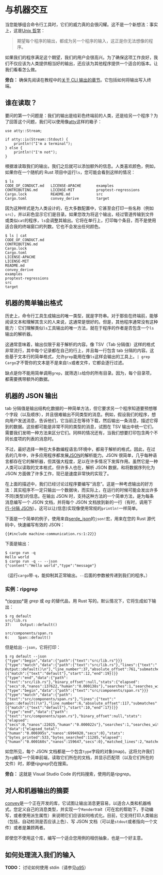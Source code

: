 # 与机器交互

当您能够组合命令行工具时，它们的威力真的会很闪耀。这不是一个新想法：事实上，这是[Unix 哲学][unix philosophy]：

> 期望每个程序的输出，都成为另一个程序的输入，这正是你无法想像的程序。

[unix philosophy]: https://en.wikipedia.org/wiki/Unix_philosophy

如果我们的程序满足这个期望，我们的用户会很高兴。为了确保这项工作良好，我们不仅应该为人类提供相当好的输出，还应该为其他程序提供一个适合的版本。让我们看看怎么做。

<aside>

**旁白：** 确保先阅读在教程中的[关于 CLI 输出的章节][output]。它包括如何将输出写入终端。

[output]: ../tutorial/output.zh.html

</aside>

## 谁在读取？

要问的第一个问题是：我们的输出是给彩色终端前的人类，还是给另一个程序？为了回答这个问题，我们可以使用像[atty]这样的箱子：

[atty]: https://crates.io/crates/atty

```rust,ignore
use atty::Stream;

if atty::is(Stream::Stdout) {
    println!("I'm a terminal");
} else {
    println!("I'm not");
}
```

根据谁读取我们的输出，我们之后就可以添加额外的信息。人类喜欢颜色，例如，如果你在一个随机的 Rust 项目中运行`ls`，您可能会看到这样的情况：

```console
$ ls
CODE_OF_CONDUCT.md   LICENSE-APACHE       examples
CONTRIBUTING.md      LICENSE-MIT          proptest-regressions
Cargo.lock           README.md            src
Cargo.toml           convey_derive        target
```

因为这种样式是为人类设计的，在大多数配置中，它甚至会打印一些名称（例如`src`），并以彩色显示它们是目录。如果您改为将这个输出，经过管道传输到文件或类似`cat`的程序，`ls`会调整其输出。它将在单行上，打印每个条目，而不是使用适合我的终端窗口的列数。它也不会发出任何颜色。

```console
$ ls | cat
CODE_OF_CONDUCT.md
CONTRIBUTING.md
Cargo.lock
Cargo.toml
LICENSE-APACHE
LICENSE-MIT
README.md
convey_derive
examples
proptest-regressions
src
target
```

## 机器的简单输出格式

历史上，命令行工具生成输出的唯一类型，就是字符串。对于那些在终端前，能够阅读文本和理解其含义的人来说，这通常是很好的。但是，其他程序通常没有这种能力：它们理解类似`ls`工具输出的唯一方法，就在于程序的作者是否包含一个`ls`输出的解析器。

这通常意味着，输出仅限于易于解析的内容。像 TSV（Tab 分隔值）这样的格式非常流行，其中每个记录都在自己的行上，并且每一行包含 tab 分隔的内容。这些基于文本行的简单格式，允许`grep`能用在像`ls`这样会输出的工具上。`| grep Cargo`才不管你的文本是不是来自`ls`或者文件，它都会逐行过滤。

缺点是你不能用简单调用`grep`，就筛选`ls`给你的所有目录。因为，每个目录项，都需要携带额外的数据。

## 机器的 JSON 输出

tab 分隔值是输出结构化数据的一种简单方法，但它要求另一个程序知道要预想哪个字段（以及顺序），并且很难输出不同类型的消息。例如，假设我们的程序，想向用户发送消息，告诉他们，它当前正在等待下载，然后输出一条消息，描述它得到的数据。这些都可能是非常不同的类型的消息，试图在 TSV 输出中统一它们，需要我们发明一种方法来区分它们。同样的情况还有，当我们想要打印包含两个不同长度项的列表的消息时。

不过，最好选择一种在大多数编程语言/环境中，都易于解析的格式。因此，在过去的几年中，许多应用程序都发展[JSON]的解析能力。JSON 很简单，几乎每种语言都存在它的解析器，但其强大程度，足以在许多情况下发挥作用。虽然它是一种人类可以读取的文本格式，但许多人也在，解析 JSON 数据，和将数据序列化为 JSON 方面做了许多工作，现已是速度非常快的实现了。

[json]: https://www.json.org/

在上面的描述中，我们已经讨论过程序要编写“消息”。这是一种考虑输出的好方法：其实程序不一定只输出一个数据块，而实际上，在运行的时候可能会发出许多不同(类型)的信息。在输出 JSON 时，支持这种方法的一个简单方法，是为每条消息编写一个 JSON 文档，并将每个 JSON 文档放到新的一行（有时，调用下[行-分隔 JSON][jsonlines]）。这可以让(信息)实现像使用常规的`println!`一样简单。

[jsonlines]: https://en.wikipedia.org/wiki/JSON_streaming#Line-delimited_JSON

下面是一个简单的例子，使用来自[serde_json]的`json!`宏，用来在您的 Rust 源代码中，快速编写有效的 JSON：

[serde_json]: https://crates.io/crates/serde_json

```rust,ignore
{{#include machine-communication.rs:1:22}}
```

下面是输出：

```console
$ cargo run -q
Hello world
$ cargo run -q -- --json
{"content":"Hello world","type":"message"}
```

（运行`cargo`带`-q`，能抑制其正常输出。`--`后面的参数被传递到我们的程序。）

### 实例：ripgrep

*[ripgrep]*是 _grep_ 或 _ag_ 的替代品，用 Rust 写的。默认情况下，它将生成如下输出：

[ripgrep]: https://github.com/BurntSushi/ripgrep

```console
$ rg default
src/lib.rs
37:    Output::default()

src/components/span.rs
6:    Span::default()
```

但是给出`--json`，它将打印：

```console
$ rg default --json
{"type":"begin","data":{"path":{"text":"src/lib.rs"}}}
{"type":"match","data":{"path":{"text":"src/lib.rs"},"lines":{"text":"    Output::default()\n"},"line_number":37,"absolute_offset":761,"submatches":[{"match":{"text":"default"},"start":12,"end":19}]}}
{"type":"end","data":{"path":{"text":"src/lib.rs"},"binary_offset":null,"stats":{"elapsed":{"secs":0,"nanos":137622,"human":"0.000138s"},"searches":1,"searches_with_match":1,"bytes_searched":6064,"bytes_printed":256,"matched_lines":1,"matches":1}}}
{"type":"begin","data":{"path":{"text":"src/components/span.rs"}}}
{"type":"match","data":{"path":{"text":"src/components/span.rs"},"lines":{"text":"    Span::default()\n"},"line_number":6,"absolute_offset":117,"submatches":[{"match":{"text":"default"},"start":10,"end":17}]}}
{"type":"end","data":{"path":{"text":"src/components/span.rs"},"binary_offset":null,"stats":{"elapsed":{"secs":0,"nanos":22025,"human":"0.000022s"},"searches":1,"searches_with_match":1,"bytes_searched":5221,"bytes_printed":277,"matched_lines":1,"matches":1}}}
{"data":{"elapsed_total":{"human":"0.006995s","nanos":6994920,"secs":0},"stats":{"bytes_printed":533,"bytes_searched":11285,"elapsed":{"human":"0.000160s","nanos":159647,"secs":0},"matched_lines":2,"matches":2,"searches":2,"searches_with_match":2}},"type":"summary"}
```

如您所见，每个 JSON 文档都是一个包含`type`字段的对象(map)。这将允许我们为`rg`编写一个简单前端，读取它们所在的文档，并显示匹配项（以及它们所在的文件）时，即便*ripgrep*仍在搜索。

<aside>

**旁白：** 这就是 Visual Studio Code 的代码搜索，使用的是*ripgrep*。

</aside>

## 对人和机器输出的摘要

[convey]是一个正在开发的库，它试图让输出消息更容易，以适合人类和机器格式。您定义自己的消息类型，并实现一个`Render`trait（可在宏的帮助下，手动编写，或者使用派生属性）来说明它们应该如何格式化。目前，它支持打印人类输出（包括，自动检测是否应该上色）、写 JSON 文档（可以是`stdout`或者指向一个文件）或者是兼顾两者。

[convey]: https://crates.io/crates/convey

即使您不使用这个库，编写一个适合您用例的相仿抽象，也是一个好主意。

## 如何处理流入我们的输入

<aside class="todo">

**TODO：** 讨论如何使用 stdin（请参见[α95](https://github.com/rust-lang-nursery/cli-wg/issues/95)）

</aside>
